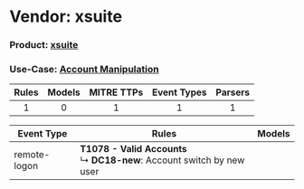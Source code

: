 Vendor: xsuite
==============
### Product: [xsuite](../ds_xsuite_xsuite.md)
### Use-Case: [Account Manipulation](../../../../UseCases/uc_account_manipulation.md)

| Rules | Models | MITRE TTPs | Event Types | Parsers |
|:-----:|:------:|:----------:|:-----------:|:-------:|
|   1   |   0    |     1      |      1      |    1    |

| Event Type   | Rules                                                                           | Models |
| ------------ | ------------------------------------------------------------------------------- | ------ |
| remote-logon | <b>T1078 - Valid Accounts</b><br> ↳ <b>DC18-new</b>: Account switch by new user |        |